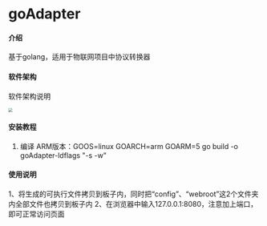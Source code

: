 # goAdapter

#### 介绍
基于golang，适用于物联网项目中协议转换器

#### 软件架构
软件架构说明

<img src="/Users/feiye/Documents/OneDrive/01.Reatgreen2020/01.Develop/14.WDT/2.WDT300/架构.png" style="zoom:50%;" />

#### 安装教程

1.  编译
ARM版本：GOOS=linux GOARCH=arm GOARM=5 go build -o goAdapter-ldflags "-s -w"


#### 使用说明

1、将生成的可执行文件拷贝到板子内，同时把“config”、“webroot”这2个文件夹内全部文件也拷贝到板子内
2、在浏览器中输入127.0.0.1:8080，注意加上端口，即可正常访问页面


